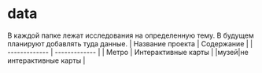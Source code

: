 # data
В каждой папке лежат исследования на определенную тему. В будущем планируют добавлять туда данные.
|  Название проекта  | Содержание |
| ------------- | ------------- |
| Метро | Интерактивные карты   |
|музей|не интерактивные карты  |
